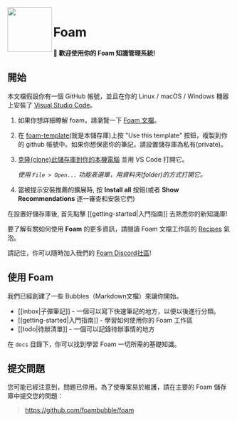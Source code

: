<img src="attachments/foam-icon.png" width=100 align="left">

# Foam

**👋 歡迎使用你的 Foam 知識管理系統!**

## 開始

本文檔假設你有一個 GitHub 帳號，並且在你的 Linux / macOS / Windows 機器上安裝了 [Visual Studio Code](https://code.visualstudio.com/)。

1. 如果你想詳細瞭解 foam，請瀏覽一下 [Foam 文檔](https://foambubble.github.io/foam)。
2. 在 [foam-template](https://github.com/ben-huang-tw/foam-template-tw)(就是本儲存庫)上按 "Use this template" 按鈕，複製到你的 github 帳號中。如果你想保密你的筆記，請設置儲存庫為私有(private)。
3. [克隆(clone)此儲存庫到你的本機電腦](https://help.github.com/en/github/creating-cloning-and-archiving-repositories/cloning-a-repository) 並用 VS Code 打開它。

    *使用 `File > Open...` 功能表選單，用資料夾(folder)的方式打開它。*
4. 當被提示安裝推薦的擴展時, 按 **Install all** 按鈕(或者 **Show Recommendations** 逐一審查和安裝它們)

在設置好儲存庫後, 首先點擊 [[getting-started|入門指南]] 去熟悉你的新知識庫!

要了解有關如何使用 **Foam** 的更多資訊，請閱讀 Foam 文檔工作區的 [Recipes](https://foambubble.github.io/foam/recipes/recipes) 氣泡。

請記住，你可以隨時加入我們的 [Foam Discord社區](https://foambubble.github.io/join-discord/g)!

## 使用 Foam

我們已經創建了一些 Bubbles（Markdown文檔）來讓你開始。

- [[inbox|子彈筆記]] - 一個可以寫下快速筆記的地方，以便以後進行分類。
- [[getting-started|入門指南]] - 學習如何使用你的 Foam 工作區
- [[todo|待辦清單]] - 一個可以記錄待辦事情的地方

在 `docs` 目錄下，你可以找到學習 Foam 一切所需的基礎知識。

## 提交問題

您可能已經注意到，問題已停用。為了使專案易於維護，請在主要的 Foam 儲存庫中提交您的問題：

> <https://github.com/foambubble/foam>

